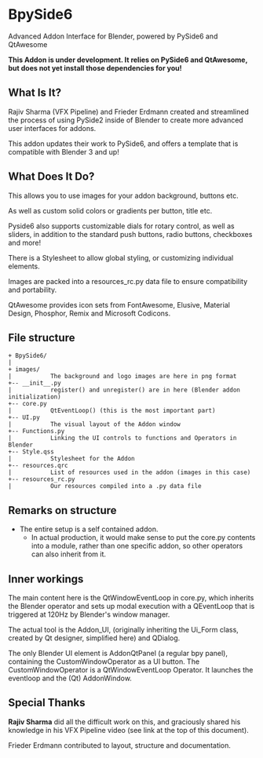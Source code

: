 # BpySide6
Advanced Addon Interface for Blender, powered by PySide6 and QtAwesome

__This Addon is under development. It relies on PySide6 and QtAwesome, but does not yet install those dependencies for you!__
## What Is It?
Rajiv Sharma (VFX Pipeline) and Frieder Erdmann created and streamlined the process of using PySide2 inside of Blender to create more advanced user interfaces for addons.

This addon updates their work to PySide6, and offers a template that is compatible with Blender 3 and up!

## What Does It Do?
This allows you to use images for your addon background, buttons etc. 

As well as custom solid colors or gradients per button, title etc.

Pyside6 also supports customizable dials for rotary control, as well as sliders, in addition to the standard push buttons, radio buttons, checkboxes and more!

There is a Stylesheet to allow global styling, or customizing individual elements.

Images are packed into a resources_rc.py data file to ensure compatibility and portability.

QtAwesome provides icon sets from FontAwesome, Elusive, Material Design, Phosphor, Remix and Microsoft Codicons.

## File structure
```
+ BpySide6/
| 
+ images/
|           The background and logo images are here in png format
+-- __init__.py
|           register() and unregister() are in here (Blender addon initialization)
+-- core.py
|           QtEventLoop() (this is the most important part)
+-- UI.py
|           The visual layout of the Addon window
+-- Functions.py
|           Linking the UI controls to functions and Operators in Blender
+-- Style.qss
|           Stylesheet for the Addon
+-- resources.qrc
|           List of resources used in the addon (images in this case)
+-- resources_rc.py
|           Our resources compiled into a .py data file
```     

## Remarks on structure
* The entire setup is a self contained addon.
  * In actual production, it would make sense to put the core.py contents into a module, rather than one specific addon, so other operators can also inherit from it.

## Inner workings
The main content here is the QtWindowEventLoop in core.py, which inherits the Blender operator and sets up modal execution with a QEventLoop that is triggered at 120Hz by Blender's window manager.

The actual tool is the Addon_UI, (originally inheriting the Ui_Form class, created by Qt designer, simplified here) and QDialog.

The only Blender UI element is AddonQtPanel (a regular bpy panel), containing the CustomWindowOperator as a UI button. The CustomWindowOperator is a QtWindowEventLoop Operator. It launches the eventloop and the (Qt) AddonWindow.

## Special Thanks
__Rajiv Sharma__ did all the difficult work on this, and graciously shared his knowledge in his VFX Pipeline video (see link at the top of this document). 

Frieder Erdmann contributed to layout, structure and documentation.
